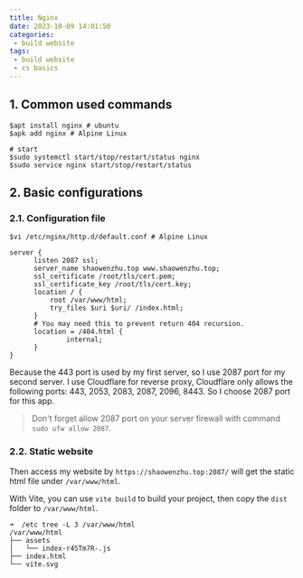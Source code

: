 ```yaml
---
title: Nginx
date: 2023-10-09 14:01:50
categories:
 - build website
tags:
 - build website
 - cs basics
---
```


## 1. Common used commands

```shell
$apt install nginx # ubuntu
$apk add nginx # Alpine Linux

# start
$sudo systemctl start/stop/restart/status nginx
$sudo service nginx start/stop/restart/status
```

## 2. Basic configurations

### 2.1. Configuration file

```shell
$vi /etc/nginx/http.d/default.conf # Alpine Linux

server {
      listen 2087 ssl;
      server_name shaowenzhu.top www.shaowenzhu.top;
      ssl_certificate /root/tls/cert.pem;
      ssl_certificate_key /root/tls/cert.key;
      location / {
          root /var/www/html;
          try_files $uri $uri/ /index.html;
      }
      # You may need this to prevent return 404 recursion.
      location = /404.html {
              internal;
      }
}
```

Because the 443 port is used by my first server, so I use 2087 port for my second server. I use Cloudflare for reverse proxy, Cloudflare only allows the following ports: 443, 2053, 2083, 2087, 2096, 8443. So I choose 2087 port for this app. 

> Don't forget allow 2087 port on your server firewall with command `sudo ufw allow 2087`.

### 2.2. Static website

Then access my website by `https://shaowenzhu.top:2087/` will get the static html file under `/var/www/html`. 

With Vite, you can use `vite build` to build your project, then copy the `dist` folder to `/var/www/html`. 

```shell
➜  /etc tree -L 3 /var/www/html
/var/www/html
├── assets
│   └── index-r4STm7R-.js
├── index.html
└── vite.svg
```

